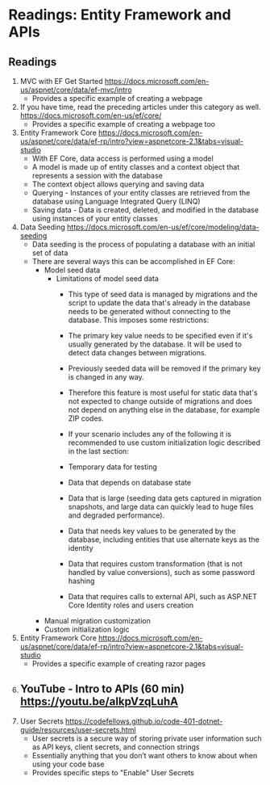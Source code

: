 #  Readings: Entity Framework and APIs

## Readings
1.  MVC with EF Get Started  https://docs.microsoft.com/en-us/aspnet/core/data/ef-mvc/intro
    -  Provides a specific example of creating a webpage
2.  If you have time, read the preceding articles under this category as well.  https://docs.microsoft.com/en-us/ef/core/
    -  Provides a specific example of creating a webpage too
3.  Entity Framework Core  https://docs.microsoft.com/en-us/aspnet/core/data/ef-rp/intro?view=aspnetcore-2.1&tabs=visual-studio
    -  With EF Core, data access is performed using a model
    -  A model is made up of entity classes and a context object that represents a session with the database
    -  The context object allows querying and saving data
    -  Querying - Instances of your entity classes are retrieved from the database using Language Integrated Query (LINQ)
    -  Saving data - Data is created, deleted, and modified in the database using instances of your entity classes
4.  Data Seeding  https://docs.microsoft.com/en-us/ef/core/modeling/data-seeding
    -  Data seeding is the process of populating a database with an initial set of data
    -  There are several ways this can be accomplished in EF Core:
        -  Model seed data
            -  Limitations of model seed data
                -  This type of seed data is managed by migrations and the script to update the data that's already in the database needs to be generated without connecting to the database. This imposes some restrictions:

                -  The primary key value needs to be specified even if it's usually generated by the database. It will be used to detect data changes between migrations.
                -  Previously seeded data will be removed if the primary key is changed in any way.
                -  Therefore this feature is most useful for static data that's not expected to change outside of migrations and does not depend on anything else in the database, for example ZIP codes.

                -  If your scenario includes any of the following it is recommended to use custom initialization logic described in the last section:

                -  Temporary data for testing
                -  Data that depends on database state
                -  Data that is large (seeding data gets captured in migration snapshots, and large data can quickly lead to huge files and degraded performance).
                -  Data that needs key values to be generated by the database, including entities that use alternate keys as the identity
                -  Data that requires custom transformation (that is not handled by value conversions), such as some password hashing
                -  Data that requires calls to external API, such as ASP.NET Core Identity roles and users creation
        -  Manual migration customization
        -  Custom initialization logic
5.  Entity Framework Core  https://docs.microsoft.com/en-us/aspnet/core/data/ef-rp/intro?view=aspnetcore-2.1&tabs=visual-studio
    -  Provides a specific example of creating razor pages
6.  YouTube - Intro to APIs (60 min)  https://youtu.be/aIkpVzqLuhA
    -  
7.  User Secrets  https://codefellows.github.io/code-401-dotnet-guide/resources/user-secrets.html
    -  User secrets is a secure way of storing private user information such as API keys, client secrets, and connection strings
    -  Essentially anything that you don’t want others to know about when using your code base
    -  Provides specific steps to "Enable" User Secrets